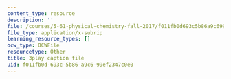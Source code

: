 ```yaml
---
content_type: resource
description: ''
file: /courses/5-61-physical-chemistry-fall-2017/f011fb0d693c5b86a9c699ef2347c0e0_TEMQhpsGFg.vtt
file_type: application/x-subrip
learning_resource_types: []
ocw_type: OCWFile
resourcetype: Other
title: 3play caption file
uid: f011fb0d-693c-5b86-a9c6-99ef2347c0e0
---
```

